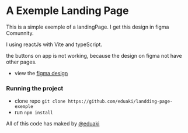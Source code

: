 # A Exemple Landing Page

This is a simple exemple of a landingPage. I get this design in figma Comunnity.

I using reactJs with Vite and typeScript.

the buttons on app is not working, because the design on figma not have other
pages.

- view the
  [figma design](<https://www.figma.com/design/GrK07yvJXVkywde6qweI3J/Saas-Landing-Pages-(Community)?node-id=0-416&t=pnD9DbNfz9IE77oi-0>)

### Running the project

- clone repo `git clone https://github.com/eduaki/landding-page-exemple`
- run `npm install`

All of this code has maked by [@eduaki]("github.com/eduaki")
